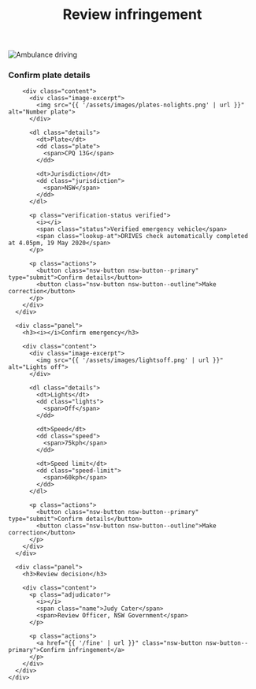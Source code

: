 <div class="case">
  <header>
    <h1>Review infringement</h1>
  </header>

  <div class="nsw-grid">
    <div class="nsw-col--half infringement-image">
      <img src="{{ '/assets/images/Ambulence-nolights.png' | url }}" alt="Ambulance driving">
    </div>
    <div class="nsw-col--half" data-module="panels">
      <div class="panel">
        <h3><i></i>Confirm plate details</h3>

        <div class="content">
          <div class="image-excerpt">
            <img src="{{ '/assets/images/plates-nolights.png' | url }}" alt="Number plate">
          </div>

          <dl class="details">
            <dt>Plate</dt>
            <dd class="plate">
              <span>CPQ 13G</span>
            </dd>

            <dt>Jurisdiction</dt>
            <dd class="jurisdiction">
              <span>NSW</span>
            </dd>
          </dl>

          <p class="verification-status verified">
            <i></i>
            <span class="status">Verified emergency vehicle</span>
            <span class="lookup-at">DRIVES check automatically completed at 4.05pm, 19 May 2020</span>
          </p>

          <p class="actions">
            <button class="nsw-button nsw-button--primary" type="submit">Confirm details</button>
            <button class="nsw-button nsw-button--outline">Make correction</button>
          </p>
        </div>
      </div>

      <div class="panel">
        <h3><i></i>Confirm emergency</h3>

        <div class="content">
          <div class="image-excerpt">
            <img src="{{ '/assets/images/lightsoff.png' | url }}" alt="Lights off">
          </div>

          <dl class="details">
            <dt>Lights</dt>
            <dd class="lights">
              <span>Off</span>
            </dd>

            <dt>Speed</dt>
            <dd class="speed">
              <span>75kph</span>
            </dd>

            <dt>Speed limit</dt>
            <dd class="speed-limit">
              <span>60kph</span>
            </dd>
          </dl>

          <p class="actions">
            <button class="nsw-button nsw-button--primary" type="submit">Confirm details</button>
            <button class="nsw-button nsw-button--outline">Make correction</button>
          </p>
        </div>
      </div>

      <div class="panel">
        <h3>Review decision</h3>

        <div class="content">
          <p class="adjudicator">
            <i></i>
            <span class="name">Judy Cater</span>
            <span>Review Officer, NSW Government</span>
          </p>

          <p class="actions">
            <a href="{{ '/fine' | url }}" class="nsw-button nsw-button--primary">Confirm infringement</a>
          </p>
        </div>
      </div>
    </div>
  </div>
</div>
